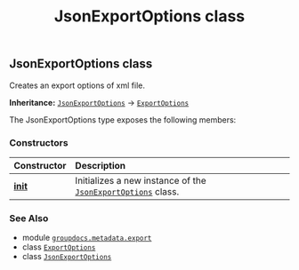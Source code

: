 ﻿---
title: JsonExportOptions class
second_title: GroupDocs.Metadata for Python via .NET API References
description: 
type: docs
url: /python-net/groupdocs.metadata.export/jsonexportoptions/
is_root: false
weight: 50
---

## JsonExportOptions class

Creates an export options of xml file.



**Inheritance:** [`JsonExportOptions`](/metadata/python-net/groupdocs.metadata.export/jsonexportoptions) → 
[`ExportOptions`](/metadata/python-net/groupdocs.metadata.export/exportoptions)



The JsonExportOptions type exposes the following members:

### Constructors
| Constructor | Description |
| :- | :- |
| [__init__](/metadata/python-net/groupdocs.metadata.export/jsonexportoptions/__init__/#) | Initializes a new instance of the [`JsonExportOptions`](/metadata/python-net/groupdocs.metadata.export/jsonexportoptions) class. |



### See Also
* module [`groupdocs.metadata.export`](..)
* class [`ExportOptions`](/metadata/python-net/groupdocs.metadata.export/exportoptions)
* class [`JsonExportOptions`](/metadata/python-net/groupdocs.metadata.export/jsonexportoptions)
